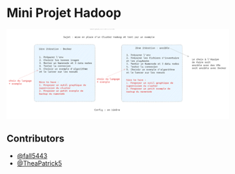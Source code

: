 # Mini Projet Hadoop


![raodmap](img/roadmap.png)

## Contributors

- [@fall5443](https://github.com/fall5443)
- [@TheaPatrick5](https://github.com/TheaPatrick5)